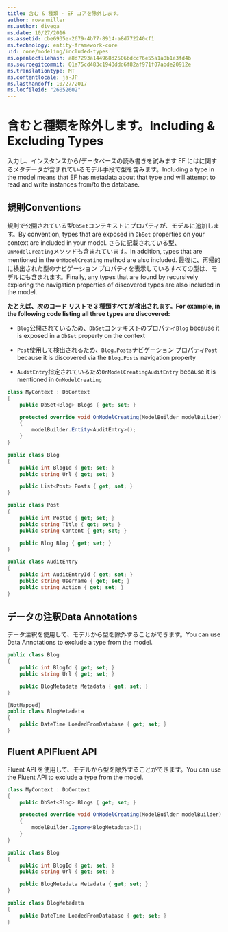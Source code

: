 ```yaml
---
title: 含む & 種類 - EF コアを除外します。
author: rowanmiller
ms.author: divega
ms.date: 10/27/2016
ms.assetid: cbe6935e-2679-4b77-8914-a8d772240cf1
ms.technology: entity-framework-core
uid: core/modeling/included-types
ms.openlocfilehash: a8d7293a144968d2506bdcc76e55a1a0b1e3fd4b
ms.sourcegitcommit: 01a75cd483c1943ddd6f82af971f07abde20912e
ms.translationtype: MT
ms.contentlocale: ja-JP
ms.lasthandoff: 10/27/2017
ms.locfileid: "26052602"
---
```

# <a name="including--excluding-types"></a><span data-ttu-id="36c32-102">含むと種類を除外します。</span><span class="sxs-lookup"><span data-stu-id="36c32-102">Including & Excluding Types</span></span>

<span data-ttu-id="36c32-103">入力し、インスタンスから/データベースの読み書きを試みます EF にはに関するメタデータが含まれているモデル手段で型を含みます。</span><span class="sxs-lookup"><span data-stu-id="36c32-103">Including a type in the model means that EF has metadata about that type and will attempt to read and write instances from/to the database.</span></span>

## <a name="conventions"></a><span data-ttu-id="36c32-104">規則</span><span class="sxs-lookup"><span data-stu-id="36c32-104">Conventions</span></span>

<span data-ttu-id="36c32-105">規則で公開されている型`DbSet`コンテキストにプロパティが、モデルに追加します。</span><span class="sxs-lookup"><span data-stu-id="36c32-105">By convention, types that are exposed in `DbSet` properties on your context are included in your model.</span></span> <span data-ttu-id="36c32-106">さらに記載されている型、`OnModelCreating`メソッドも含まれています。</span><span class="sxs-lookup"><span data-stu-id="36c32-106">In addition, types that are mentioned in the `OnModelCreating` method are also included.</span></span> <span data-ttu-id="36c32-107">最後に、再帰的に検出された型のナビゲーション プロパティを表示しているすべての型は、モデルにも含まれます。</span><span class="sxs-lookup"><span data-stu-id="36c32-107">Finally, any types that are found by recursively exploring the navigation properties of discovered types are also included in the model.</span></span>

<span data-ttu-id="36c32-108">**たとえば、次のコード リストで 3 種類すべてが検出されます。**</span><span class="sxs-lookup"><span data-stu-id="36c32-108">**For example, in the following code listing all three types are discovered:**</span></span>

* <span data-ttu-id="36c32-109">`Blog`公開されているため、`DbSet`コンテキストのプロパティ</span><span class="sxs-lookup"><span data-stu-id="36c32-109">`Blog` because it is exposed in a `DbSet` property on the context</span></span>

* <span data-ttu-id="36c32-110">`Post`使用して検出されるため、`Blog.Posts`ナビゲーション プロパティ</span><span class="sxs-lookup"><span data-stu-id="36c32-110">`Post` because it is discovered via the `Blog.Posts` navigation property</span></span>

* <span data-ttu-id="36c32-111">`AuditEntry`指定されているため`OnModelCreating`</span><span class="sxs-lookup"><span data-stu-id="36c32-111">`AuditEntry` because it is mentioned in `OnModelCreating`</span></span>

<!-- [!code-csharp[Main](samples/core/Modeling/Conventions/Samples/IncludedTypes.cs?highlight=3,7,16)] -->
``` csharp
class MyContext : DbContext
{
    public DbSet<Blog> Blogs { get; set; }

    protected override void OnModelCreating(ModelBuilder modelBuilder)
    {
        modelBuilder.Entity<AuditEntry>();
    }
}

public class Blog
{
    public int BlogId { get; set; }
    public string Url { get; set; }

    public List<Post> Posts { get; set; }
}

public class Post
{
    public int PostId { get; set; }
    public string Title { get; set; }
    public string Content { get; set; }

    public Blog Blog { get; set; }
}

public class AuditEntry
{
    public int AuditEntryId { get; set; }
    public string Username { get; set; }
    public string Action { get; set; }
}
```

## <a name="data-annotations"></a><span data-ttu-id="36c32-112">データの注釈</span><span class="sxs-lookup"><span data-stu-id="36c32-112">Data Annotations</span></span>

<span data-ttu-id="36c32-113">データ注釈を使用して、モデルから型を除外することができます。</span><span class="sxs-lookup"><span data-stu-id="36c32-113">You can use Data Annotations to exclude a type from the model.</span></span>

<!-- [!code-csharp[Main](samples/core/Modeling/DataAnnotations/Samples/IgnoreType.cs?highlight=9)] -->
``` csharp
public class Blog
{
    public int BlogId { get; set; }
    public string Url { get; set; }

    public BlogMetadata Metadata { get; set; }
}

[NotMapped]
public class BlogMetadata
{
    public DateTime LoadedFromDatabase { get; set; }
}
```

## <a name="fluent-api"></a><span data-ttu-id="36c32-114">Fluent API</span><span class="sxs-lookup"><span data-stu-id="36c32-114">Fluent API</span></span>

<span data-ttu-id="36c32-115">Fluent API を使用して、モデルから型を除外することができます。</span><span class="sxs-lookup"><span data-stu-id="36c32-115">You can use the Fluent API to exclude a type from the model.</span></span>

<!-- [!code-csharp[Main](samples/core/Modeling/FluentAPI/Samples/IgnoreType.cs?highlight=7)] -->
``` csharp
class MyContext : DbContext
{
    public DbSet<Blog> Blogs { get; set; }

    protected override void OnModelCreating(ModelBuilder modelBuilder)
    {
        modelBuilder.Ignore<BlogMetadata>();
    }
}

public class Blog
{
    public int BlogId { get; set; }
    public string Url { get; set; }

    public BlogMetadata Metadata { get; set; }
}

public class BlogMetadata
{
    public DateTime LoadedFromDatabase { get; set; }
}
```
